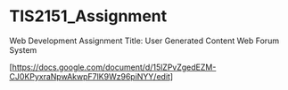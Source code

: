 # TIS2151_Assignment
Web Development Assignment 
Title: User Generated Content Web Forum System

[https://docs.google.com/document/d/15lZPvZgedEZM-CJ0KPyxraNpwAkwpF7lK9Wz96piNYY/edit]
